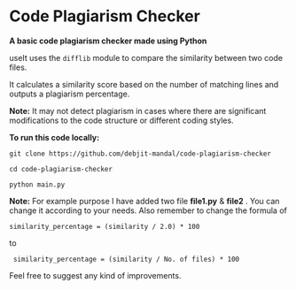 #  Code Plagiarism Checker 
**A  basic code plagiarism checker made using Python**

useIt uses the `difflib` module to compare the similarity between two code files. 

It calculates a similarity score based on the number of matching lines and outputs a plagiarism percentage.

**Note:** It may not detect plagiarism in cases where there are significant modifications to the code structure or different coding styles.

**To run this code locally:**

`git clone https://github.com/debjit-mandal/code-plagiarism-checker`

`cd code-plagiarism-checker`

`python main.py`

**Note:** For example purpose I have added two file **file1.py** & **file2** . You can change it according to your needs. Also remember to change the formula of

    similarity_percentage = (similarity / 2.0) * 100
    
 to
 
     similarity_percentage = (similarity / No. of files) * 100
    
Feel free to suggest any kind of improvements.

